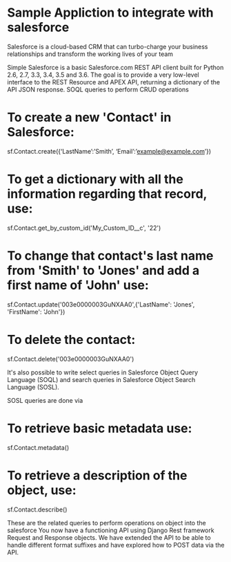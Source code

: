# Sample Appliction to integrate with salesforce

Salesforce is a cloud-based CRM that can turbo-charge your business relationships and
transform the working lives of your team

Simple Salesforce is a basic Salesforce.com REST API client built for Python 2.6, 2.7,
3.3, 3.4, 3.5 and 3.6. The goal is to provide a very low-level interface to the REST
Resource and APEX API, returning a dictionary of the API JSON response.
SOQL queries to  perform CRUD operations

# To create a new 'Contact' in Salesforce:
sf.Contact.create({‘LastName’:’Smith’, ‘Email’:’example@example.com’})

# To get a dictionary with all the information regarding that record, use:
sf.Contact.get_by_custom_id('My_Custom_ID__c', '22')

# To change that contact's last name from 'Smith' to 'Jones' and add a first name of 'John' use:
sf.Contact.update('003e0000003GuNXAA0',{'LastName': 'Jones', 'FirstName': 'John'})

# To delete the contact:
sf.Contact.delete('003e0000003GuNXAA0')

It's also possible to write select queries in Salesforce Object Query Language (SOQL) and search
queries in Salesforce Object Search Language (SOSL).


SOSL queries are done via

# To retrieve basic metadata use:
sf.Contact.metadata()

# To retrieve a description of the object, use:
sf.Contact.describe()

These are the related queries to perform operations on object into the salesforce
You now have a functioning API using Django Rest framework Request and Response objects.
We have extended the API to be able to handle different format suffixes and have explored
how to POST data via the API.

